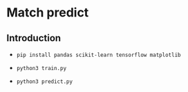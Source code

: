 # Match predict

## Introduction

- `pip install pandas scikit-learn tensorflow matplotlib`

- `python3 train.py`

- `python3 predict.py`
